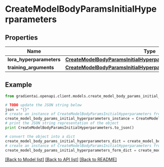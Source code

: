 # CreateModelBodyParamsInitialHyperparameters


## Properties
Name | Type | Description | Notes
------------ | ------------- | ------------- | -------------
**lora_hyperparameters** | [**CreateModelBodyParamsInitialHyperparametersLoraHyperparameters**](CreateModelBodyParamsInitialHyperparametersLoraHyperparameters.md) |  | [optional] 
**training_arguments** | [**CreateModelBodyParamsInitialHyperparametersTrainingArguments**](CreateModelBodyParamsInitialHyperparametersTrainingArguments.md) |  | [optional] 

## Example

```python
from gradientai.openapi.client.models.create_model_body_params_initial_hyperparameters import CreateModelBodyParamsInitialHyperparameters

# TODO update the JSON string below
json = "{}"
# create an instance of CreateModelBodyParamsInitialHyperparameters from a JSON string
create_model_body_params_initial_hyperparameters_instance = CreateModelBodyParamsInitialHyperparameters.from_json(json)
# print the JSON string representation of the object
print CreateModelBodyParamsInitialHyperparameters.to_json()

# convert the object into a dict
create_model_body_params_initial_hyperparameters_dict = create_model_body_params_initial_hyperparameters_instance.to_dict()
# create an instance of CreateModelBodyParamsInitialHyperparameters from a dict
create_model_body_params_initial_hyperparameters_form_dict = create_model_body_params_initial_hyperparameters.from_dict(create_model_body_params_initial_hyperparameters_dict)
```
[[Back to Model list]](../README.md#documentation-for-models) [[Back to API list]](../README.md#documentation-for-api-endpoints) [[Back to README]](../README.md)


